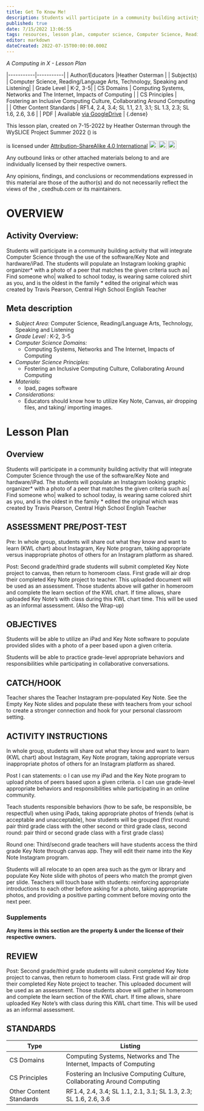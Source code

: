 ```yaml
---
title: Get To Know Me!
description: Students will participate in a community building activity that will integrate Computer Science through the use of the software/Key Note and hardware/iPad. The students will populate an Instagram looking graphic organizer* with a photo of a peer that matches the given criteria such as| Find someone who| walked to school today, is wearing same colored shirt as you, and is the oldest in the family * edited the original which was created by Travis Pearson, Central High School English Teacher
published: true
date: 7/15/2022 13:06:55
tags: resources, lesson plan, computer science, Computer Science, Reading/Language Arts, Technology, Speaking and Listening 
editor: markdown
dateCreated: 2022-07-15T00:00:00.000Z
---
```

*A Computing in X - Lesson Plan*

|-----------|-----------|
| Author/Educators |Heather Osterman |
| Subject(s) | Computer Science, Reading/Language Arts, Technology, Speaking and Listening|
| Grade Level | K-2, 3-5|
| CS Domains | Computing Systems, Networks and The Internet, Impacts of Computing |
| CS Principles | Fostering an Inclusive Computing Culture, Collaborating Around Computing |
| Other Content Standards | RF1.4, 2.4, 3.4; SL 1.1, 2.1, 3.1; SL 1.3, 2.3; SL 1.6, 2.6, 3.6 | 
| PDF | Available [via GoogleDrive]() |
{.dense}






This lesson plan, created on 7-15-2022 by Heather Osterman through the  WySLICE Project Summer 2022 () is  <p xmlns:cc="http://creativecommons.org/ns#" >  is licensed under <a href="http://creativecommons.org/licenses/by-sa/4.0/?ref=chooser-v1" target="_blank" rel="license noopener noreferrer" style="display:inline-block;">Attribution-ShareAlike 4.0 International<img style="height:22px!important;margin-left:3px;vertical-align:text-bottom;" src="https://mirrors.creativecommons.org/presskit/icons/cc.svg?ref=chooser-v1"><img style="height:22px!important;margin-left:3px;vertical-align:text-bottom;" src="https://mirrors.creativecommons.org/presskit/icons/by.svg?ref=chooser-v1"><img style="height:22px!important;margin-left:3px;vertical-align:text-bottom;" src="https://mirrors.creativecommons.org/presskit/icons/sa.svg?ref=chooser-v1"></a></p>


Any outbound links or other attached materials belong to and are individually licensed by their respective owners. 


Any opinions, findings, and conclusions or recommendations expressed in this material are those of the author(s) and do not necessarily reflect the views of the , cxedhub.com or its maintainers.


# OVERVIEW
## Activity Overview:  
Students will participate in a community building activity that will integrate Computer Science through the use of the software/Key Note and hardware/iPad. The students will populate an Instagram looking graphic organizer* with a photo of a peer that matches the given criteria such as| Find someone who| walked to school today, is wearing same colored shirt as you, and is the oldest in the family * edited the original which was created by Travis Pearson, Central High School English Teacher
## Meta description
+ *Subject Area:* Computer Science, Reading/Language Arts, Technology, Speaking and Listening 
+ *Grade Level :* K-2, 3-5 
+ *Computer Science Domains:*
   + Computing Systems, Networks and The Internet, Impacts of Computing
+ *Computer Science Principles:*
   + Fostering an Inclusive Computing Culture, Collaborating Around Computing
+ *Materials:* 
   + Ipad, pages software
+ *Considerations:*
   + Educators should know how to utilize Key Note, Canvas, air dropping files, and taking/ importing images.


# Lesson Plan
## Overview
Students will participate in a community building activity that will integrate Computer Science through the use of the software/Key Note and hardware/iPad. The students will populate an Instagram looking graphic organizer* with a photo of a peer that matches the given criteria such as| Find someone who| walked to school today, is wearing same colored shirt as you, and is the oldest in the family * edited the original which was created by Travis Pearson, Central High School English Teacher
## ASSESSMENT PRE/POST-TEST
Pre: In whole group, students will share out what they know and want to learn (KWL chart) about Instagram, Key Note program, taking appropriate versus inappropriate photos of others for an Instagram platform as shared. 


Post: Second grade/third grade students will submit completed Key Note project to canvas, then return to homeroom class. First grade will air drop their completed Key Note project to teacher. This uploaded document will be used as an assessment. Those students above will gather in homeroom and complete the learn section of the KWL chart. If time allows, share uploaded Key Note’s with class during this KWL chart time. This will be used as an informal assessment. (Also the Wrap-up)
## OBJECTIVES
Students will be able to utilize an iPad and Key Note software to populate provided slides with a photo of a peer based upon a given criteria. 


Students will be able to practice grade-level appropriate behaviors and responsibilities while participating in collaborative conversations.


## CATCH/HOOK
Teacher shares the Teacher Instagram pre-populated 
Key Note. See the Empty Key Note slides and populate these with teachers from your school to create a stronger connection and hook for your personal classroom setting.


## ACTIVITY INSTRUCTIONS
In whole group, students will share out what they know and want to learn (KWL chart) about Instagram, Key Note program, taking appropriate versus inappropriate photos of others for an Instagram platform as shared. 


Post I can statements: 
o I can use my iPad and the Key Note program to upload photos of peers based upon a given criteria. 
o I can use grade-level appropriate behaviors and responsibilities while participating in an online community. 


Teach students responsible behaviors (how to be safe, be responsible, be respectful) when using iPads, taking appropriate photos of friends (what is acceptable and unacceptable), how students will be grouped (first round: pair third grade class with the other second or third grade class, second round: pair third or second grade class with a first grade class) 


Round one: Third/second grade teachers will have students access the third grade Key Note through canvas app. They will edit their name into the Key Note Instagram program. 


Students will all relocate to an open area such as the gym or library and populate Key Note slide with photos of peers who match the prompt given per slide. Teachers will touch base with students: reinforcing appropriate introductions to each other before asking for a photo, taking appropriate photos, and providing a positive parting comment before moving onto the next peer.


### Supplements
**Any items in this section are the property & under the license of their respective owners.**






## REVIEW
Post: Second grade/third grade students will submit completed Key Note project to canvas, then return to homeroom class. First grade will air drop their completed Key Note project to teacher. This uploaded document will be used as an assessment. Those students above will gather in homeroom and complete the learn section of the KWL chart. If time allows, share uploaded Key Note’s with class during this KWL chart time. This will be used as an informal assessment.
## STANDARDS        
| Type | Listing | 
|-----------|-----------|
| CS Domains  | Computing Systems, Networks and The Internet, Impacts of Computing|
| CS Principles   | Fostering an Inclusive Computing Culture, Collaborating Around Computing|
| Other Content Standards | RF1.4, 2.4, 3.4; SL 1.1, 2.1, 3.1; SL 1.3, 2.3; SL 1.6, 2.6, 3.6  |